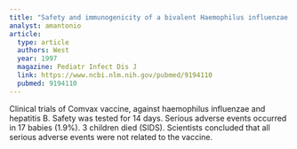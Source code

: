 ```yaml
---
title: "Safety and immunogenicity of a bivalent Haemophilus influenzae type b/ hepatitis B vaccine in healthy infants. Hib-HB Vaccine Study Group"
analyst: amantonio
article:
  type: article
  authors: West
  year: 1997
  magazine: Pediatr Infect Dis J
  link: https://www.ncbi.nlm.nih.gov/pubmed/9194110
  pubmed: 9194110
---
```


Clinical trials of Comvax vaccine, against haemophilus influenzae and hepatitis B. Safety was tested for 14 days.
Serious adverse events occurred in 17 babies (1.9%). 3 children died (SIDS). Scientists concluded that all serious adverse events were not related to the vaccine.
